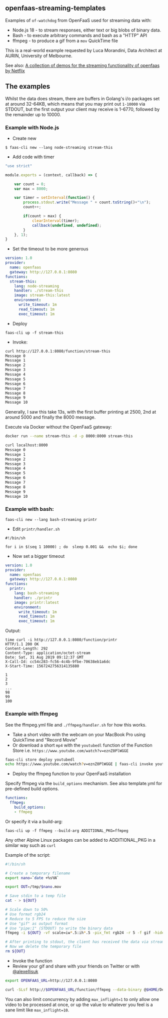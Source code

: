 ## openfaas-streaming-templates

Examples of `of-watchdog` from OpenFaaS used for streaming data with:

* Node.js 18 - to stream responses, either text or big blobs of binary data.
* Bash - to execute arbitrary commands and bash as a "HTTP" API
* ffmpeg - to produce a gif from a `mov` QuickTime file

This is a real-world example requested by Luca Morandini, Data Architect at AURIN, University of Melbourne.

See also: [A collection of demos for the streaming functionality of openfaas by Netflix](https://github.com/cconger/openfaas-streaming-demos)

## The examples

Whilst the data does stream, there are buffers in Golang's i/o packages set at around 32-64KB, which means that you may print out `1-10000` via STDOUT, but the first output your client may receive is 1-6770, followed by the remainder up to 10000.

### Example with Node.js

* Create new

```
$ faas-cli new --lang node-streaming stream-this
```

* Add code with timer

```javascript
"use strict"

module.exports = (context, callback) => {

    var count = 0;
    var max = 8000;

    var timer = setInterval(function() {
        process.stdout.write("Message " + count.toString()+"\n");
        count++;

        if(count > max) {
            clearInterval(timer);
            callback(undefined, undefined);
        }
    }, 1);
}
```

* Set the timeout to be more generous

```yaml
version: 1.0
provider:
  name: openfaas
  gateway: http://127.0.0.1:8080
functions:
  stream-this:
    lang: node-streaming
    handler: ./stream-this
    image: stream-this:latest
    environment:
      write_timeout: 1m
      read_timeout: 1m
      exec_timeout: 1m
```

* Deploy

```
faas-cli up -f stream-this
```

* Invoke:

```sh
curl http://127.0.0.1:8080/function/stream-this
Message 0
Message 1
Message 2
Message 3
Message 4
Message 5
Message 6
Message 7
Message 8
Message 9
Message 10
```

Generally, I saw this take 13s, with the first buffer printing at 2500, 2nd at around 5000 and finally the 8000 message.

Execute via Docker without the OpenFaaS gateway:

```sh
docker run --name stream-this -d -p 8000:8000 stream-this

curl localhost:8000
Message 0
Message 1
Message 2
Message 3
Message 4
Message 5
Message 6
Message 7
Message 8
Message 9
Message 10
```


### Example with bash:

```
faas-cli new --lang bash-streaming printr
```

* Edit `printr/handler.sh`

```
#!/bin/sh

for i in $(seq 1 10000) ; do  sleep 0.001 &&  echo $i; done
```

* Now set a bigger timeout

```yaml
version: 1.0
provider:
  name: openfaas
  gateway: http://127.0.0.1:8080
functions:
  printr:
    lang: bash-streaming
    handler: ./printr
    image: printr:latest
    environment:
      write_timeout: 1m
      read_timeout: 1m
      exec_timeout: 1m

```

Output:

```
time curl -i http://127.0.0.1:8080/function/printr
HTTP/1.1 200 OK
Content-Length: 292
Content-Type: application/octet-stream
Date: Sat, 31 Aug 2019 09:12:37 GMT
X-Call-Id: cc54c283-fc56-4c4b-9fbe-70638eb1a6dc
X-Start-Time: 1567242756314135880

1
2
3
...
98
99
100
```
### Example with ffmpeg

See the ffmpeg.yml file and `./ffmpeg/handler.sh` for how this works.

* Take a short video with the webcam on your MacBook Pro using QuickTime and "Record Movie"
* Or download a short `mp4` with the `youtubedl` function of the Function Store i.e. `https://www.youtube.com/watch?v=eznZ0PlWGGE`

```sh
faas-cli store deploy youtubedl
echo https://www.youtube.com/watch?v=eznZ0PlWGGE | faas-cli invoke youtubedl > blinkt.mp4 
```

* Deploy the ffmpeg function to your OpenFaaS installation

Specify ffmpeg via the `build_options` mechanism. See also template.yml for pre-defined build options.

```yaml
functions:
  ffmpeg:
    build_options:
    - ffmpeg
```

Or specify it via a build-arg:

```
faas-cli up -f ffmpeg --build-arg ADDITIONAL_PKG=ffmpeg
```

Any other Alpine Linux packages can be added to ADDITIONAL_PKG in a similar way such as `curl`

Example of the script:

```sh
#!/bin/sh

# Create a temporary filename
export nano=`date +%s%N`

export OUT=/tmp/$nano.mov

# Save stdin to a temp file
cat - > ${OUT}

# Scale down to 50%
# Use format rgb24
# Reduce to 5 FPS to reduce the size
# Use "gif" as output format
# Use "pipe:1" (STDOUT) to write the binary data
ffmpeg -i ${OUT} -vf scale=iw*.5:ih*.5 -pix_fmt rgb24 -r 5 -f gif -hide_banner pipe:1

# After printing to stdout, the client has received the data via streaming
# Now we delete the temporary file
rm ${OUT}
```

* Invoke the function
* Review your gif and share with your friends on Twitter or with [@alexellisuk](https://twitter.com/alexellisuk)

```sh
export OPENFAAS_URL=http://127.0.0.1:8080

curl -SLsf http://$OPENFAAS_URL/function/ffmpeg --data-binary @$HOME/Desktop/my-video.mov > my-gif.gif
```

You can also limit concurrency by adding `max_inflight=1` to only allow one video to be processed at once, or up the value to whatever you feel is a sane limit like `max_inflight=10`.
